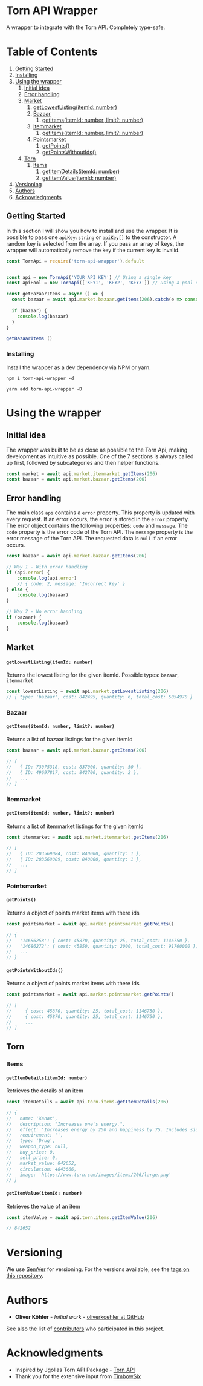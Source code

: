 # Torn API Wrapper

A wrapper to integrate with the Torn API. Completely type-safe.

# Table of Contents
1. [Getting Started](#getting-started)
2. [Installing](#installing)
3. [Using the wrapper](#using-the-wrapper)
    1. [Initial idea](#initial-idea)
    2. [Error handling](#error-handling)
    3. [Market](#market)
        1. [getLowestListing(itemId: number)](#getlowestlistingitemid-number)
        2. [Bazaar](#bazaar)
            1. [getItems(itemId: number, limit?: number)](#getitemsitemid-number-limit-number)
        3. [Itemmarket](#itemmarket)
            1. [getItems(itemId: number, limit?: number)](#getitemsitemid-number-limit-number-1)
        4. [Pointsmarket](#pointsmarket)
            1. [getPoints()](#getpoints)
            2. [getPointsWithoutIds()](#getpointswithoutids)
   4. [Torn](#torn)
        1. [Items](#items)
            1. [getItemDetails(itemId: number)](#getitemdetailsitemid-number)
            2. [getItemValue(itemId: number)](#getitemvalueitemid-number)
4. [Versioning](#versioning)
5. [Authors](#authors)
6. [Acknowledgments](#acknowledgments)

## Getting Started

In this section I will show you how to install and use the wrapper.
It is possible to pass one `apiKey:string` or `apiKey[]` to the constructor. A random key is selected from the array. If you pass an array of keys, the wrapper will automatically remove the key if the current key is invalid. 

```js
const TornApi = require('torn-api-wrapper').default


const api = new TornApi('YOUR_API_KEY') // Using a single key
const apiPool = new TornApi(['KEY1', 'KEY2', 'KEY3']) // Using a pool of keys

const getBazaarItems = async () => {
  const bazaar = await api.market.bazaar.getItems(206).catch(e => console.log(e))
  
  if (bazaar) {
    console.log(bazaar)
  }
}

getBazaarItems ()
```

### Installing

Install the wrapper as a dev dependency via NPM or yarn.


```
npm i torn-api-wrapper -d
```

```
yarn add torn-api-wrapper -D
```


# Using the wrapper
## Initial idea

The wrapper was built to be as close as possible to the Torn Api, making development as intuitive as possible. One of the 7 sections is always called up first, followed by subcategories and then helper functions.

```js
const market = await api.market.itemmarket.getItems(206)
const bazaar = await api.market.bazaar.getItems(206)
```

## Error handling
The main class `api` contains a `error` property. This property is updated with every request. If an error occurs, the error is stored in the `error` property. The error object contains the following properties: `code` and `message`. The `code` property is the error code of the Torn API. The `message` property is the error message of the Torn API. The requested data is `null` if an error occurs.

```js
const bazaar = await api.market.bazaar.getItems(206)

// Way 1 - With error handling
if (api.error) {
    console.log(api.error)
    // { code: 2, message: 'Incorrect key' }
} else {
    console.log(bazaar)
}

// Way 2 - No error handling
if (bazaar) {
    console.log(bazaar)
}
````

## Market
#### `getLowestListing(itemId: number)`
Returns the lowest listing for the given itemId. Possible types: `bazaar`, `itemmarket`
```js
const lowestListing = await api.market.getLowestListing(206)
// { type: 'bazaar', cost: 842495, quantity: 6, total_cost: 5054970 }
````
### Bazaar
#### `getItems(itemId: number, limit?: number)`
Returns a list of bazaar listings for the given itemId
```js
const bazaar = await api.market.bazaar.getItems(206)

// [
//   { ID: 73075318, cost: 837000, quantity: 50 },
//   { ID: 49697817, cost: 842700, quantity: 2 },
//   ...
// ]
```
### Itemmarket
#### `getItems(itemId: number, limit?: number)`
Returns a list of itemmarket listings for the given itemId
```js
const itemmarket = await api.market.itemmarket.getItems(206)

// [
//   { ID: 203569084, cost: 840000, quantity: 1 },
//   { ID: 203569089, cost: 840000, quantity: 1 },
//   ...
// ]
``` 

### Pointsmarket
#### `getPoints()`
Returns a object of points market items with there ids
```js
const pointsmarket = await api.market.pointsmarket.getPoints()

// {
//   '14686258': { cost: 45870, quantity: 25, total_cost: 1146750 },
//   '14686272': { cost: 45850, quantity: 2000, total_cost: 91700000 },
//   ...
// }
```

#### `getPointsWithoutIds()`
Returns a object of points market items with there ids
```js
const pointsmarket = await api.market.pointsmarket.getPoints()

// [
//     { cost: 45870, quantity: 25, total_cost: 1146750 },
//     { cost: 45870, quantity: 25, total_cost: 1146750 },
//     ...
// ]
```

## Torn
### Items
#### `getItemDetails(itemId: number)`
Retrieves the details of an item
```js
const itemDetails = await api.torn.items.getItemDetails(206)

// {
//   name: 'Xanax',
//   description: "Increases one's energy.",
//   effect: 'Increases energy by 250 and happiness by 75. Includes side effects.',
//   requirement: '',
//   type: 'Drug',
//   weapon_type: null,
//   buy_price: 0,
//   sell_price: 0,
//   market_value: 842652,
//   circulation: 4843666,
//   image: 'https://www.torn.com/images/items/206/large.png'
// }
```

#### `getItemValue(itemId: number)`
Retrieves the value of an item
```js
const itemValue = await api.torn.items.getItemValue(206)

// 842652
```

# Versioning

We use [SemVer](http://semver.org/) for versioning. For the versions available, see the [tags on this repository](https://github.com/your/project/tags).

# Authors

* **Oliver Köhler** - *Initial work* - [oliverkoehler at GitHub](https://github.com/oliverkoehler)

See also the list of [contributors](https://github.com/oliverkoehler/torn-api-wrapper/graphs/contributors) who participated in this project.


# Acknowledgments

* Inspired by Jgollas Torn API Package - [Torn API](https://github.com/jgolla/torn-api)
* Thank you for the extensive input from [TimbowSix](https://github.com/TimbowSix)
